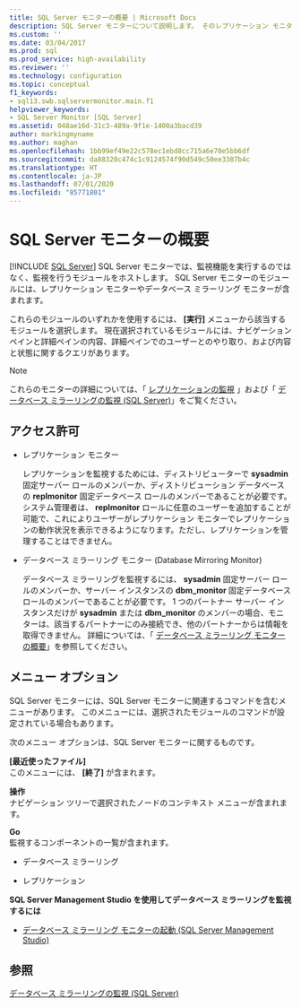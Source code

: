 ```yaml
---
title: SQL Server モニターの概要 | Microsoft Docs
description: SQL Server モニターについて説明します。 そのレプリケーション モニター モジュールとデータベース ミラーリング モニター モジュールの使用方法について説明します。 また、使用に必要なアクセス許可について説明します。
ms.custom: ''
ms.date: 03/04/2017
ms.prod: sql
ms.prod_service: high-availability
ms.reviewer: ''
ms.technology: configuration
ms.topic: conceptual
f1_keywords:
- sql13.swb.sqlservermonitor.main.f1
helpviewer_keywords:
- SQL Server Monitor [SQL Server]
ms.assetid: 048ae16d-31c3-489a-9f1e-1400a3bacd39
author: markingmyname
ms.author: maghan
ms.openlocfilehash: 1bb99ef49e22c578ec1ebd8cc715a6e70e5bb6df
ms.sourcegitcommit: da88320c474c1c9124574f90d549c50ee3387b4c
ms.translationtype: HT
ms.contentlocale: ja-JP
ms.lasthandoff: 07/01/2020
ms.locfileid: "85771801"
---
```

# <a name="sql-server-monitor-overview"></a>SQL Server モニターの概要
 [!INCLUDE [SQL Server](../../includes/applies-to-version/sqlserver.md)]
  SQL Server モニターでは、監視機能を実行するのではなく、監視を行うモジュールをホストします。 SQL Server モニターのモジュールには、レプリケーション モニターやデータベース ミラーリング モニターが含まれます。  
  
 これらのモジュールのいずれかを使用するには、 **[実行]** メニューから該当するモジュールを選択します。 現在選択されているモジュールには、ナビゲーション ペインと詳細ペインの内容、詳細ペインでのユーザーとのやり取り、および内容と状態に関するクエリがあります。  
  
> [!NOTE]  
>  これらのモニターの詳細については、「 [レプリケーションの監視](../../relational-databases/replication/monitor/monitoring-replication.md) 」および「 [データベース ミラーリングの監視 &#40;SQL Server&#41;](../../database-engine/database-mirroring/monitoring-database-mirroring-sql-server.md)」をご覧ください。  
  
## <a name="permissions"></a>アクセス許可  
  
-   レプリケーション モニター  
  
     レプリケーションを監視するためには、ディストリビューターで **sysadmin** 固定サーバー ロールのメンバーか、ディストリビューション データベースの **replmonitor** 固定データベース ロールのメンバーであることが必要です。 システム管理者は、 **replmonitor** ロールに任意のユーザーを追加することが可能で、これによりユーザーがレプリケーション モニターでレプリケーションの動作状況を表示できるようになります。ただし、レプリケーションを管理することはできません。  
  
-   データベース ミラーリング モニター (Database Mirroring Monitor)  
  
     データベース ミラーリングを監視するには、 **sysadmin** 固定サーバー ロールのメンバーか、サーバー インスタンスの **dbm_monitor** 固定データベース ロールのメンバーであることが必要です。 1 つのパートナー サーバー インスタンスだけが **sysadmin** または **dbm_monitor** のメンバーの場合、モニターは、該当するパートナーにのみ接続でき、他のパートナーからは情報を取得できません。 詳細については、「 [データベース ミラーリング モニターの概要](../../database-engine/database-mirroring/database-mirroring-monitor-overview.md)」を参照してください。  
  
## <a name="menu-options"></a>メニュー オプション  
 SQL Server モニターには、SQL Server モニターに関連するコマンドを含むメニューがあります。 このメニューには、選択されたモジュールのコマンドが設定されている場合もあります。  
  
 次のメニュー オプションは、SQL Server モニターに関するものです。  
  
 **[最近使ったファイル]**  
 このメニューには、 **[終了]** が含まれます。  
  
 **操作**  
 ナビゲーション ツリーで選択されたノードのコンテキスト メニューが含まれます。  
  
 **Go**  
 監視するコンポーネントの一覧が含まれます。  
  
-   データベース ミラーリング  
  
-   レプリケーション  
  
 **SQL Server Management Studio を使用してデータベース ミラーリングを監視するには**  
  
-   [データベース ミラーリング モニターの起動 &#40;SQL Server Management Studio&#41;](../../database-engine/database-mirroring/start-database-mirroring-monitor-sql-server-management-studio.md)  
  
## <a name="see-also"></a>参照  
 [データベース ミラーリングの監視 &#40;SQL Server&#41;](../../database-engine/database-mirroring/monitoring-database-mirroring-sql-server.md)  
  
  
